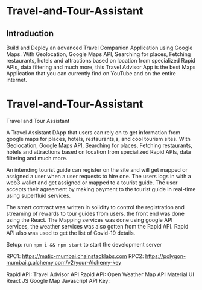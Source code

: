 # Travel-and-Tour-Assistant

## Introduction
Build and Deploy an advanced Travel Companion Application using Google Maps. With Geolocation, Google Maps API, Searching for places, Fetching restaurants, hotels and attractions based on location from specialized Rapid APIs, data filtering and much more, this Travel Advisor App is the best Maps Application that you can currently find on YouTube and on the entire internet.

# Travel-and-Tour-Assistant
Travel and Tour Assistant

A Travel Assistant DApp that users can rely on to get information from google maps for places, hotels, restaurants,s, and cool tourism sites. With Geolocation, Google Maps API, Searching for places, Fetching restaurants, hotels and attractions based on location from specialized Rapid APIs, data filtering and much more.

An intending tourist guide can register on the site and will get mapped or assigned a user when a user requests to hire one. The users logs in with a web3 wallet and get assigned or mapped to a tourist guide. The user accepts their agreement by making payment to the tourist guide in real-time using superfluid services.


The smart contract was written in solidity to control the registration and streaming of rewards to tour guides from users. the front end was done using the React. The Mapping services was done using google API services, the weather services was also gotten from the Rapid API. Rapid API also was used to get the list of Covid-19 details. 

Setup: run ```npm i && npm start``` to start the development server

RPC1: https://matic-mumbai.chainstacklabs.com
RPC2: https://polygon-mumbai.g.alchemy.com/v2/your-Alchemy-key


Rapid API: Travel Advisor API
Rapid API:  Open Weather Map API 
Material UI
React JS
Google Map Javascript API Key: 